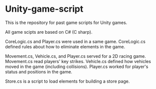 # Unity-game-script
This is the repository for past game scripts for Unity games.

All game scipts are based on C# (C sharp).

CoreLogic.cs and Player.cs were used in a same game. CoreLogic.cs defined rules about how to eliminate elements in the game.

Movement.cs, Vehicle.cs, and Player.cs served for a 2D racing game. Movement.cs read players' key strikes. Vehicle.cs defined how vehicles moved in the game (including collisions). Player.cs worked for player's status and positions in the game.

Store.cs is a script to load elements for building a store page.
